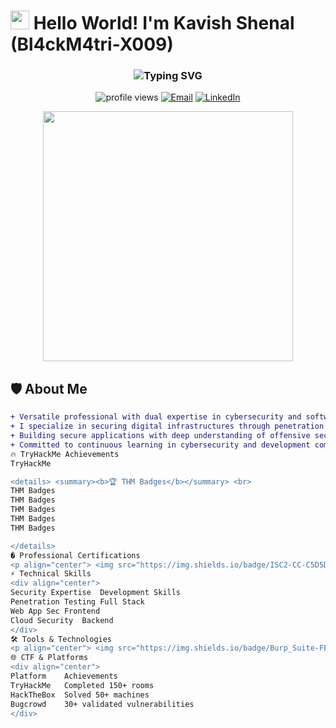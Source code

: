 # <img src="https://media.giphy.com/media/hvRJCLFzcasrR4ia7z/giphy.gif" width="30px"> Hello World! I'm Kavish Shenal (Bl4ckM4tri-X009)

<h3 align="center">
  <img src="https://readme-typing-svg.herokuapp.com?font=Fira+Code&pause=1000&color=00F72F&width=435&lines=Cyber+Security+Researcher;Web+Developer;Pentration+Tester;Bug+Bounty+Hunter" alt="Typing SVG" />
</h3>

<p align="center">
  <img src="https://komarev.com/ghpvc/?username=yourusername&label=Profile%20views&color=0e75b6&style=flat" alt="profile views" /> 
  <a href="mailto:shen.matrix007@gmail.com"><img src="https://img.shields.io/badge/Gmail-D14836?style=flat&logo=gmail&logoColor=white" alt="Email"></a>
  <a href="https://www.linkedin.com/in/yourprofile"><img src="https://img.shields.io/badge/LinkedIn-0077B5?style=flat&logo=linkedin&logoColor=white" alt="LinkedIn"></a>
</p>

<div align="center">
  <img src="https://github.com/Bl4ckM4tri-X009/Bl4ckM4tri-X009/blob/main/images/cyber-security.gif" width="400px">
</div>

## 🛡️ About Me

```diff
+ Versatile professional with dual expertise in cybersecurity and software development.
+ I specialize in securing digital infrastructures through penetration testing and network defense.
+ Building secure applications with deep understanding of offensive security techniques.
+ Committed to continuous learning in cybersecurity and development communities.
🔥 TryHackMe Achievements
TryHackMe

<details> <summary><b>🏆 THM Badges</b></summary> <br>
THM Badges
THM Badges
THM Badges
THM Badges
THM Badges

</details>
� Professional Certifications
<p align="center"> <img src="https://img.shields.io/badge/ISC2-CC-C5D5D5?style=for-the-badge&logo=isc2&logoColor=white" alt="Certified in Cybersecurity"> <img src="https://img.shields.io/badge/ISC2-CISSP-FFD700?style=for-the-badge&logo=isc2&logoColor=white" alt="CISSP"> <img src="https://img.shields.io/badge/CEH-EC_Council-405275?style=for-the-badge&logo=ec-council&logoColor=white" alt="CEH"> </p>
⚡ Technical Skills
<div align="center">
Security Expertise	Development Skills
Penetration Testing	Full Stack
Web App Sec	Frontend
Cloud Security	Backend
</div>
🛠️ Tools & Technologies
<p align="center"> <img src="https://img.shields.io/badge/Burp_Suite-FFA500?style=for-the-badge&logo=burp-suite&logoColor=white"> <img src="https://img.shields.io/badge/Metasploit-540000?style=for-the-badge"> <img src="https://img.shields.io/badge/React-20232A?style=for-the-badge&logo=react&logoColor=61DAFB"> <img src="https://img.shields.io/badge/Node.js-339933?style=for-the-badge&logo=nodedotjs&logoColor=white"> <img src="https://img.shields.io/badge/Docker-2496ED?style=for-the-badge&logo=docker&logoColor=white"> </p>
🌐 CTF & Platforms
<div align="center">
Platform	Achievements
TryHackMe	Completed 150+ rooms
HackTheBox	Solved 50+ machines
Bugcrowd	30+ validated vulnerabilities
</div>
